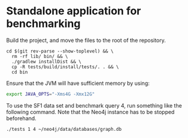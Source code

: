 # Standalone application for benchmarking


Build the project, and move the files to the root of the repository.

```
cd $(git rev-parse --show-toplevel) && \
  rm -rf lib/ bin/ && \
  ./gradlew installDist && \
  cp -R tests/build/install/tests/. . && \
  cd bin
```

Ensure that the JVM will have sufficient memory by using:

```bash
export JAVA_OPTS="-Xms4G -Xmx12G"
```

To use the SF1 data set and benchmark query 4, run something like the following command. Note that the Neo4j instance has to be stopped beforehand.

```bash
./tests 1 4 ~/neo4j/data/databases/graph.db
```
